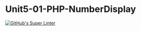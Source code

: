 # Unit5-01-PHP-NumberDisplay
[![GitHub's Super Linter](https://github.com/ICS20-Programming-SantiagoH/Unit5-01-PHP-NumberDisplay/workflows/GitHub's%20Super%20Linter/badge.svg)](https://github.com/ICS20-Programming-SantiagoH/Unit5-01-PHP-NumberDisplay/actions)